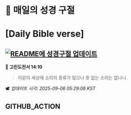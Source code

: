 # 🙏 매일의 성경 구절
# [Daily Bible verse]
## [![README에 성경구절 업데이트](https://github.com/DONGSUKA/first_test/actions/workflows/update-readme-bible.yml/badge.svg)](https://github.com/DONGSUKA/first_test/actions/workflows/update-readme-bible.yml)
<!-- START_BIBLE_VERSE -->
📖 **고린도전서 14:10**
> 이같이 세상에 소리의 종류가 많으나 뜻 없는 소리는 없나니

🕊️ _업데이트 시각: 2025-09-06 05:29:08 KST_
  <!-- END_BIBLE_VERSE -->
## GITHUB_ACTION
